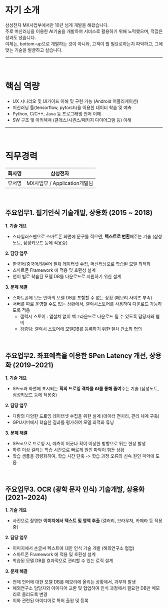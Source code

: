 # 자기 소개

삼성전자 MX사업부에서만 10년 넘게 개발을 해왔습니다.<br>
주로 머신러닝을 이용한 AI기술을 개발하여 서비스로 활용하기 위해 노력했으며, 적잖은 성과도 냈습니다.<br>
이제는, bottom-up으로 개발하는 것이 아니라, 고객이 뭘 필요로하는지 파악하고, 그에 맞는 기술을 발굴하고 싶습니다.<br>

---------------------------------------------------------
<br>

# 핵심 역량

* UX 시나리오 및 UI가이드 이해 및 구현 가능 (Android 어플리케이션)
* 머신러닝 툴(tensorflow, pytorch)을 이용한 데이터 학습 및 예측
* Python, C/C++, Java 등 프로그래밍 언어 이해
* SW 구조 및 아키텍쳐 (클래스/시퀀스/패키지 다이어그램 등) 이해

---------------------------------------------------------
<br>

# 직무경력

| 회사명 | 삼성전자 |
| ------| --------|
| 부서명 | MX사업부 / Application개발팀 |

<br>

## 주요업무1. 필기인식 기술개발, 상용화 (2015 ~ 2018)

**1. 기술 개요**
* 스타일러스펜으로 스마트폰 화면에 문구를 적으면, **텍스트로 변환**해주는 기술 (삼성노트, 삼성키보드 등에 적용중)

**2. 담당 업무**
* 한국어/중국어/일본어 필체 데이터셋 수집, 머신러닝으로 학습된 모델 최적화
* 스마트폰 Framework 에 적용 및 호환성 설계
* 언어 별로 학습된 모델 DB를 다운로드로 지원하기 위한 설계

**3. 문제 해결**
* 스마트폰에 모든 언어의 모델 DB를 포함할 수 없는 상황 (메모리 사이즈 부족)
* 서버를 따로 운영할 수도 없는 상황에서, 갤럭시스토어를 사용하여 다운로드 가능하도록 적용
  - 갤럭시 스토어 : 앱설치 없이 백그라운드로 다운로드 될 수 있도록 담당자와 협의
  - 검증팀: 갤럭시 스토어에 모델DB를 등록하기 위한 절차 간소화 협의

<br>

## 주요업무2. 좌표예측을 이용한 SPen Latency 개선, 상용화 (2019~2021)

**1. 기술 개요**
* SPen과 화면에 표시되는 **획의 드로잉 격차를 AI를 통해 줄여**주는 기술 (삼성노트, 심성키보드 등에 적용중)

**2. 담당 업무**
* 다량의 다양한 드로잉 데이터셋 수집을 위한 설계 (데이터 전처리, 관리 체계 구축)
* GPU서버에서 학습한 결과를 평가하여 모델 최적화 튜닝

**3. 문제 해결**
* SPen으로 드로잉 시, 예측이 어긋나 획이 이상한 방향으로 튀는 현상 발생
* 하루 이상 걸리는 학습 시간으로 빠르게 원인 파악이 힘든 상황
* 학습 샘플을 경량화하여, 학습 시간 단축 -> 학습 과정 오류의 신속 원인 파악에 도움

<br>

## 주요업무3. OCR (광학 문자 인식) 기술개발, 상용화 (2021~2024)

**1. 기술 개요**
* 사진으로 촬영한 **이미지에서 텍스트 및 영역 추출** (갤러리, 브라우저, 카메라 등 적용중)

**2. 담당 업무**
* 이미지에서 손글씨 텍스트에 대한 인식 기술 개발 (해외연구소 협업)
* 스마트폰 Framework 에 적용 및 호환성 설계
* 학습된 모델 DB를 효과적으로 관리할 수 있는 로직 설계

**3. 문제 해결**
* 전체 언어에 대한 모델 DB를 메모리에 올리는 상황에서, 과부하 발생
* 해외연구소 담당자와 아이디어 교환 및 협업하여 인식 과정에서 필요한 DB만 메모리로 올리도록 변경
* 이와 관련된 아이디어로 특허 출원 및 등록
